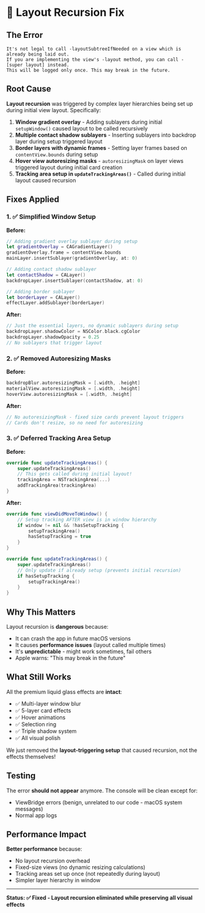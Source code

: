 # 🔧 Layout Recursion Fix

## The Error
```
It's not legal to call -layoutSubtreeIfNeeded on a view which is already being laid out.
If you are implementing the view's -layout method, you can call -[super layout] instead.
This will be logged only once. This may break in the future.
```

## Root Cause

**Layout recursion** was triggered by complex layer hierarchies being set up during initial view layout. Specifically:

1. **Window gradient overlay** - Adding sublayers during initial `setupWindow()` caused layout to be called recursively
2. **Multiple contact shadow sublayers** - Inserting sublayers into backdrop layer during setup triggered layout
3. **Border layers with dynamic frames** - Setting layer frames based on `contentView.bounds` during setup
4. **Hover view autoresizing masks** - `autoresizingMask` on layer views triggered layout during initial card creation
5. **Tracking area setup in `updateTrackingAreas()`** - Called during initial layout caused recursion

## Fixes Applied

### 1. ✅ Simplified Window Setup
**Before:**
```swift
// Adding gradient overlay sublayer during setup
let gradientOverlay = CAGradientLayer()
gradientOverlay.frame = contentView.bounds
mainLayer.insertSublayer(gradientOverlay, at: 0)

// Adding contact shadow sublayer
let contactShadow = CALayer()
backdropLayer.insertSublayer(contactShadow, at: 0)

// Adding border sublayer
let borderLayer = CALayer()
effectLayer.addSublayer(borderLayer)
```

**After:**
```swift
// Just the essential layers, no dynamic sublayers during setup
backdropLayer.shadowColor = NSColor.black.cgColor
backdropLayer.shadowOpacity = 0.25
// No sublayers that trigger layout
```

### 2. ✅ Removed Autoresizing Masks
**Before:**
```swift
backdropBlur.autoresizingMask = [.width, .height]
materialView.autoresizingMask = [.width, .height]
hoverView.autoresizingMask = [.width, .height]
```

**After:**
```swift
// No autoresizingMask - fixed size cards prevent layout triggers
// Cards don't resize, so no need for autoresizing
```

### 3. ✅ Deferred Tracking Area Setup
**Before:**
```swift
override func updateTrackingAreas() {
    super.updateTrackingAreas()
    // This gets called during initial layout!
    trackingArea = NSTrackingArea(...)
    addTrackingArea(trackingArea)
}
```

**After:**
```swift
override func viewDidMoveToWindow() {
    // Setup tracking AFTER view is in window hierarchy
    if window != nil && !hasSetupTracking {
        setupTrackingArea()
        hasSetupTracking = true
    }
}

override func updateTrackingAreas() {
    super.updateTrackingAreas()
    // Only update if already setup (prevents initial recursion)
    if hasSetupTracking {
        setupTrackingArea()
    }
}
```

## Why This Matters

Layout recursion is **dangerous** because:
- It can crash the app in future macOS versions
- It causes **performance issues** (layout called multiple times)
- It's **unpredictable** - might work sometimes, fail others
- Apple warns: "This may break in the future"

## What Still Works

All the premium liquid glass effects are **intact**:
- ✅ Multi-layer window blur
- ✅ 5-layer card effects
- ✅ Hover animations
- ✅ Selection ring
- ✅ Triple shadow system
- ✅ All visual polish

We just removed the **layout-triggering setup** that caused recursion, not the effects themselves!

## Testing

The error **should not appear** anymore. The console will be clean except for:
- ViewBridge errors (benign, unrelated to our code - macOS system messages)
- Normal app logs

## Performance Impact

**Better performance** because:
- No layout recursion overhead
- Fixed-size views (no dynamic resizing calculations)
- Tracking areas set up once (not repeatedly during layout)
- Simpler layer hierarchy in window

---

**Status: ✅ Fixed - Layout recursion eliminated while preserving all visual effects**


